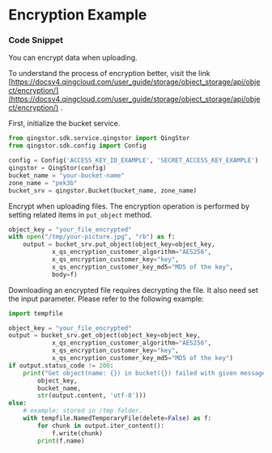 # Encryption Example

### Code Snippet

You can encrypt data when uploading.

To understand the process of encryption better, visit the link [https://docsv4.qingcloud.com/user_guide/storage/object_storage/api/object/encryption/](https://docsv4.qingcloud.com/user_guide/storage/object_storage/api/object/encryption/) .

First, initialize the bucket service.

```python
from qingstor.sdk.service.qingstor import QingStor
from qingstor.sdk.config import Config

config = Config('ACCESS_KEY_ID_EXAMPLE', 'SECRET_ACCESS_KEY_EXAMPLE')
qingstor = QingStor(config)
bucket_name = "your-bucket-name"
zone_name = "pek3b"
bucket_srv = qingstor.Bucket(bucket_name, zone_name)
```

Encrypt when uploading files. The encryption operation is performed by setting related items in `put_object` method.

```python
object_key = "your_file_encrypted"
with open("/tmp/your-picture.jpg", "rb") as f:
    output = bucket_srv.put_object(object_key=object_key,
            x_qs_encryption_customer_algorithm="AES256",
            x_qs_encryption_customer_key="key",
            x_qs_encryption_customer_key_md5="MD5 of the key",
            body=f)
```

Downloading an encrypted file requires decrypting the file. It also need set the input parameter. Please refer to the following example:

```python
import tempfile

object_key = "your_file_encrypted"
output = bucket_srv.get_object(object_key=object_key,
            x_qs_encryption_customer_algorithm="AES256",
            x_qs_encryption_customer_key="key",
            x_qs_encryption_customer_key_md5="MD5 of the key")
if output.status_code != 200:
    print("Get object(name: {}) in bucket({}) failed with given message: {}".format(
        object_key,
        bucket_name,
        str(output.content, 'utf-8')))
else:
    # example: stored in /tmp folder.
    with tempfile.NamedTemporaryFile(delete=False) as f:
        for chunk in output.iter_content():
            f.write(chunk)
        print(f.name)
```
